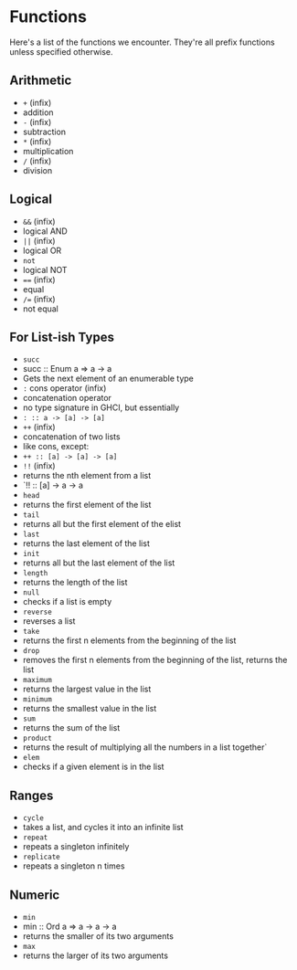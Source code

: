 # Functions
Here's a list of the functions we encounter. They're all prefix functions unless specified otherwise.
## Arithmetic
* `+` (infix)
 * addition
* `-` (infix)
 * subtraction
* `*` (infix)
 * multiplication
* `/` (infix)
 * division

## Logical
* `&&` (infix)
 * logical AND
* `||` (infix)
 * logical OR
* `not`
 * logical NOT
* `==` (infix)
 * equal
* `/=` (infix)
 * not equal

## For List-ish Types
* `succ`
 * succ :: Enum a => a -> a
 * Gets the next element of an enumerable type
* `:` cons operator (infix)
 * concatenation operator
 * no type signature in GHCI, but essentially
  * `: :: a -> [a] -> [a]`
* `++` (infix)
 * concatenation of two lists
 * like cons, except:
  * `++ :: [a] -> [a] -> [a]`
* `!!` (infix)
 * returns the nth element from a list
 * `!! :: [a] -> a -> a
* `head`
 * returns the first element of the list
* `tail`
 * returns all but the first element of the elist
* `last`
 * returns the last element of the list
* `init`
 * returns all but the last element of the list
* `length`
 * returns the length of the list
* `null`
 * checks if a list is empty
* `reverse`
 * reverses a list
* `take`
 * returns the first n elements from the beginning of the list
* `drop`
 * removes the first n elements from the beginning of the list, returns the list
* `maximum`
 * returns the largest value in the list
* `minimum`
 * returns the smallest value in the list
* `sum`
 * returns the sum of the list
* `product`
 * returns the result of multiplying all the numbers in a list together`
* `elem`
 * checks if a given element is in the list
## Ranges
* `cycle`
 * takes a list, and cycles it into an infinite list
* `repeat`
 * repeats a singleton infinitely
* `replicate`
 * repeats a singleton n times
## Numeric
* `min`
 * min :: Ord a => a -> a -> a
 * returns the smaller of its two arguments
* `max`
 * returns the larger of its two arguments
